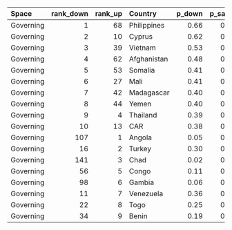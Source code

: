 |Space     | rank_down| rank_up|Country     | p_down| p_same| p_up|
|:---------|---------:|-------:|:-----------|------:|------:|----:|
|Governing |         1|      68|Philippines |   0.66|   0.29| 0.15|
|Governing |         2|      10|Cyprus      |   0.62|   0.23| 0.40|
|Governing |         3|      39|Vietnam     |   0.53|   0.35| 0.26|
|Governing |         4|      62|Afghanistan |   0.48|   0.43| 0.17|
|Governing |         5|      53|Somalia     |   0.41|   0.47| 0.19|
|Governing |         6|      27|Mali        |   0.41|   0.41| 0.30|
|Governing |         7|      42|Madagascar  |   0.40|   0.45| 0.25|
|Governing |         8|      44|Yemen       |   0.40|   0.45| 0.25|
|Governing |         9|       4|Thailand    |   0.39|   0.31| 0.49|
|Governing |        10|      13|CAR         |   0.38|   0.38| 0.38|
|Governing |       107|       1|Angola      |   0.05|   0.41| 0.57|
|Governing |        16|       2|Turkey      |   0.30|   0.33| 0.53|
|Governing |       141|       3|Chad        |   0.02|   0.47| 0.52|
|Governing |        56|       5|Congo       |   0.11|   0.46| 0.48|
|Governing |        98|       6|Gambia      |   0.06|   0.51| 0.46|
|Governing |        11|       7|Venezuela   |   0.36|   0.38| 0.41|
|Governing |        22|       8|Togo        |   0.25|   0.45| 0.41|
|Governing |        34|       9|Benin       |   0.19|   0.48| 0.40|
